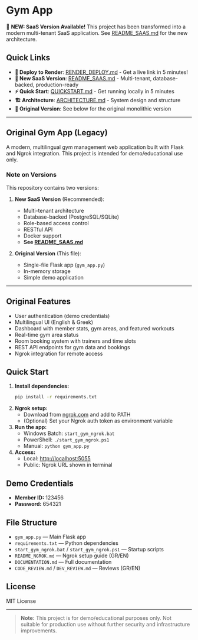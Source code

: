 # Gym App

🎉 **NEW: SaaS Version Available!** This project has been transformed into a modern multi-tenant SaaS application. See [README_SAAS.md](README_SAAS.md) for the new architecture.

## Quick Links

- **🚀 Deploy to Render**: [RENDER_DEPLOY.md](RENDER_DEPLOY.md) - Get a live link in 5 minutes!
- **📖 New SaaS Version**: [README_SAAS.md](README_SAAS.md) - Multi-tenant, database-backed, production-ready
- **⚡ Quick Start**: [QUICKSTART.md](QUICKSTART.md) - Get running locally in 5 minutes
- **🏗️ Architecture**: [ARCHITECTURE.md](ARCHITECTURE.md) - System design and structure
- **📖 Original Version**: See below for the original monolithic version

---

## Original Gym App (Legacy)

A modern, multilingual gym management web application built with Flask and Ngrok integration. This project is intended for demo/educational use only.

### Note on Versions

This repository contains two versions:

1. **New SaaS Version** (Recommended):
   - Multi-tenant architecture
   - Database-backed (PostgreSQL/SQLite)
   - Role-based access control
   - RESTful API
   - Docker support
   - **See [README_SAAS.md](README_SAAS.md)**

2. **Original Version** (This file):
   - Single-file Flask app (`gym_app.py`)
   - In-memory storage
   - Simple demo application

---

## Original Features
- User authentication (demo credentials)
- Multilingual UI (English & Greek)
- Dashboard with member stats, gym areas, and featured workouts
- Real-time gym area status
- Room booking system with trainers and time slots
- REST API endpoints for gym data and bookings
- Ngrok integration for remote access

## Quick Start
1. **Install dependencies:**
   ```sh
   pip install -r requirements.txt
   ```
2. **Ngrok setup:**
   - Download from [ngrok.com](https://ngrok.com/download) and add to PATH
   - (Optional) Set your Ngrok auth token as environment variable
3. **Run the app:**
   - Windows Batch: `start_gym_ngrok.bat`
   - PowerShell: `./start_gym_ngrok.ps1`
   - Manual: `python gym_app.py`
4. **Access:**
   - Local: [http://localhost:5055](http://localhost:5055)
   - Public: Ngrok URL shown in terminal

## Demo Credentials
- **Member ID:** 123456
- **Password:** 654321

## File Structure
- `gym_app.py` — Main Flask app
- `requirements.txt` — Python dependencies
- `start_gym_ngrok.bat` / `start_gym_ngrok.ps1` — Startup scripts
- `README_NGROK.md` — Ngrok setup guide (GR/EN)
- `DOCUMENTATION.md` — Full documentation
- `CODE_REVIEW.md` / `DEV_REVIEW.md` — Reviews (GR/EN)

## License
MIT License

---
> **Note:** This project is for demo/educational purposes only. Not suitable for production use without further security and infrastructure improvements.
